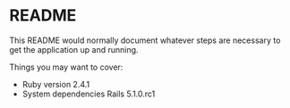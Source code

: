 # README

This README would normally document whatever steps are necessary to get the
application up and running.

Things you may want to cover:

* Ruby version
2.4.1
* System dependencies
Rails 5.1.0.rc1